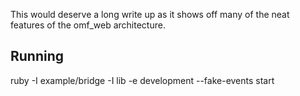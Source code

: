 
This would deserve a long write up as it shows off many of the neat features of the omf_web architecture.

Running
-------

ruby -I example/bridge -I lib -e development  --fake-events  start 